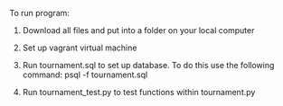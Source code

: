 To run program:

1) Download all files and put into a folder on your local computer

2) Set up vagrant virtual machine

3) Run tournament.sql to set up database. To do this use the following command: psql -f tournament.sql

4) Run tournament_test.py to test functions within tournament.py